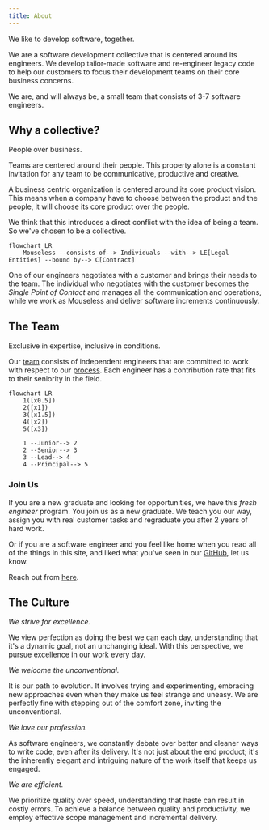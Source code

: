 ```yaml
---
title: About
---
```


We like to develop software, together.

We are a software development collective that is centered around its engineers.
We develop tailor-made software and re-engineer legacy code to help our
customers to focus their development teams on their core business concerns.

We are, and will always be, a small team that consists of 3-7 software
engineers.

## Why a collective?

People over business.

Teams are centered around their people. This property alone is a constant
invitation for any team to be communicative, productive and creative.

A business centric organization is centered around its core product vision. This
means when a company have to choose between the product and the people, it will
choose its core product over the people.

We think that this introduces a direct conflict with the idea of being a team.
So we've chosen to be a collective.

```mermaid
flowchart LR
    Mouseless --consists of--> Individuals --with--> LE[Legal Entities] --bound by--> C[Contract]
```

One of our engineers negotiates with a customer and brings their needs to the
team. The individual who negotiates with the customer becomes the _Single Point
of Contact_ and manages all the communication and operations, while we work as
Mouseless and deliver software increments continuously.


## The Team

Exclusive in expertise, inclusive in conditions.

Our [team][github-people] consists of independent engineers that are committed
to work with respect to our [process](./process.md). Each engineer has a
contribution rate that fits to their seniority in the field.

```mermaid
flowchart LR
    1([x0.5])
    2([x1])
    3([x1.5])
    4([x2])
    5([x3])

    1 --Junior--> 2
    2 --Senior--> 3
    3 --Lead--> 4
    4 --Principal--> 5
```

### Join Us

If you are a new graduate and looking for opportunities, we have this _fresh
engineer_ program. You join us as a new graduate. We teach you our way, assign
you with real customer tasks and regraduate you after 2 years of hard work.

Or if you are a software engineer and you feel like home when you read all of
the things in this site, and liked what you've seen in our [GitHub][github], let
us know.

Reach out from [here][mail].

## The Culture

_We strive for excellence._

We view perfection as doing the best we can each day, understanding that it's a
dynamic goal, not an unchanging ideal. With this perspective, we pursue
excellence in our work every day.

_We welcome the unconventional._

It is our path to evolution. It involves trying and experimenting, embracing new
approaches even when they make us feel strange and uneasy. We are perfectly fine
with stepping out of the comfort zone, inviting the unconventional.

_We love our profession._

As software engineers, we constantly debate over better and cleaner ways to
write code, even after its delivery. It's not just about the end product; it's
the inherently elegant and intriguing nature of the work itself that keeps us
engaged.

_We are efficient._

We prioritize quality over speed, understanding that haste can result in costly
errors. To achieve a balance between quality and productivity, we employ
effective scope management and incremental delivery.

[github-people]: https://github.com/orgs/mouseless/people
[github]: https://github.com/mouseless
[mail]: mailto:connect@mouseless.codes
